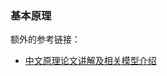 ### 基本原理
额外的参考链接：
- [中文原理论文讲解及相关模型介绍](https://www.huaxiaozhuan.com/%E6%B7%B1%E5%BA%A6%E5%AD%A6%E4%B9%A0/chapters/9_ctr_prediction7.html)

